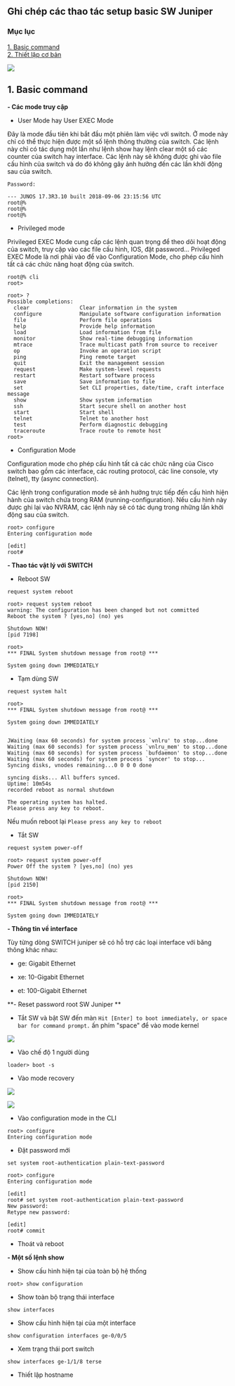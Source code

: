 ## Ghi chép các thao tác setup basic SW Juniper


### Mục lục

[1. Basic command](#command)<br>
[2. Thiết lập cơ bản](#coban)<br>

![](../images/juniper-basic/Screenshot_932.png)

<a name="command"></a>
## 1. Basic command

**- Các mode truy cập**

+ User Mode hay User EXEC Mode

Đây là mode đầu tiên khi bắt đầu một phiên làm việc với switch. Ở mode này chỉ có thể thực hiện được một số lệnh thông thường của switch. Các lệnh này chỉ có tác dụng một lần như lệnh show hay lệnh clear một số các counter của switch hay interface. Các lệnh này sẽ không được ghi vào file cấu hình của switch và do đó không gây ảnh hưởng đến các lần khởi động sau của switch.

```
Password:

--- JUNOS 17.3R3.10 built 2018-09-06 23:15:56 UTC
root@%
root@%
root@%
```

+ Privileged mode 

Privileged EXEC Mode cung cấp các lệnh quan trọng để theo dõi hoạt động của switch, truy cập vào các file cấu hình, IOS, đặt password…
Privileged EXEC Mode là nơi phải vào để vào Configuration Mode, cho phép cấu hình tất cả các chức năng hoạt động của switch.

```
root@% cli
root>
```

```
root> ?
Possible completions:
  clear                Clear information in the system
  configure            Manipulate software configuration information
  file                 Perform file operations
  help                 Provide help information
  load                 Load information from file
  monitor              Show real-time debugging information
  mtrace               Trace multicast path from source to receiver
  op                   Invoke an operation script
  ping                 Ping remote target
  quit                 Exit the management session
  request              Make system-level requests
  restart              Restart software process
  save                 Save information to file
  set                  Set CLI properties, date/time, craft interface message
  show                 Show system information
  ssh                  Start secure shell on another host
  start                Start shell
  telnet               Telnet to another host
  test                 Perform diagnostic debugging
  traceroute           Trace route to remote host
root>
```

+ Configuration Mode

Configuration mode cho phép cấu hình tất cả các chức năng của Cisco switch bao gồm các interface, các routing protocol, các line console, vty (telnet), tty (async connection).

Các lệnh trong configuration mode sẽ ảnh hưởng trực tiếp đến cấu hình hiện hành của switch chứa trong RAM (running-configuration). Nếu cấu hình này được ghi lại vào NVRAM, các lệnh này sẽ có tác dụng trong những lần khởi động sau của switch.

```
root> configure
Entering configuration mode

[edit]
root#
```



**- Thao tác vật lý với SWITCH**

- Reboot SW

```
request system reboot
```

```
root> request system reboot
warning: The configuration has been changed but not committed
Reboot the system ? [yes,no] (no) yes

Shutdown NOW!
[pid 7198]

root>
*** FINAL System shutdown message from root@ ***

System going down IMMEDIATELY
```

- Tạm dùng SW

```
request system halt
```

```
root>
*** FINAL System shutdown message from root@ ***

System going down IMMEDIATELY


JWaiting (max 60 seconds) for system process `vnlru' to stop...done
Waiting (max 60 seconds) for system process `vnlru_mem' to stop...done
Waiting (max 60 seconds) for system process `bufdaemon' to stop...done
Waiting (max 60 seconds) for system process `syncer' to stop...
Syncing disks, vnodes remaining...0 0 0 0 done

syncing disks... All buffers synced.
Uptime: 10m54s
recorded reboot as normal shutdown

The operating system has halted.
Please press any key to reboot.

```

Nếu muốn reboot lại `Please press any key to reboot`

- Tắt SW

```
request system power-off
```

```
root> request system power-off
Power Off the system ? [yes,no] (no) yes

Shutdown NOW!
[pid 2150]

root>
*** FINAL System shutdown message from root@ ***

System going down IMMEDIATELY
```

**- Thông tin về interface**

Tùy từng dòng SWITCH juniper sẽ có hỗ trợ các loại interface với băng thông khác nhau:

- ge: Gigabit Ethernet

- xe: 10-Gigabit Ethernet

- et: 100-Gigabit Ethernet


**- Reset password root SW Juniper **

+ Tắt SW và bật SW đến màn `Hit [Enter] to boot immediately, or space bar for command prompt.` ấn phím "space" để vào mode kernel

![](../images/juniper-basic/Screenshot_2261.png)

- Vào chế độ 1 người dùng

```
loader> boot -s
```

+ Vào mode recovery

![](../images/juniper-basic/Screenshot_2262.png)

![](../images/juniper-basic/Screenshot_2263.png)

+ Vào configuration mode in the CLI

```
root> configure
Entering configuration mode
```

+ Đặt password mới


```
set system root-authentication plain-text-password
```

```
root> configure
Entering configuration mode

[edit]
root# set system root-authentication plain-text-password
New password:
Retype new password:

[edit]
root# commit
```

+ Thoát và reboot

**- Một số lệnh show**

+ Show cấu hình hiện tại của toàn bộ hệ thống

```
root> show configuration
```

+ Show toàn bộ trạng thái interface

```
show interfaces
```

+ Show cấu hình hiện tại của một interface

```
show configuration interfaces ge-0/0/5
```

+ Xem trạng thái port switch

```
show interfaces ge-1/1/8 terse
```

+ Thiết lập hostname









